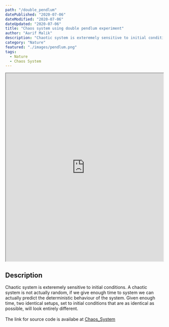 ```yaml
---
path: "/double_pendlum"
datePublished: "2020-07-06"
dateModified: "2020-07-06"
dateUpdated: "2020-07-06"
title: "Chaos system using double pendlum experiment"
author: "Aarif Malik"
description: "Chaotic system is exteremely sensitive to initial conditions. A chaotic system is not actually random "
category: "Nature"
featured: "./images/pendlum.png"
tags:
  - Nature
  - Chaos System
---
```


<iframe width="100%" height="600" src="https://aarif1430.github.io/Chaos-System/index.html"></iframe>

## Description

Chaotic system is exteremely sensitive to initial conditions. A chaotic system is not actually random, if we give enough time to system we can actually predict the deterministic behaviour of the system. Given enough time, two identical setups, set to initial conditions that are as identical as possible, will look entirely different.<br></br>
The link for source code is availabe at [Chaos_System](https://github.com/Aarif1430/Chaos-System)
